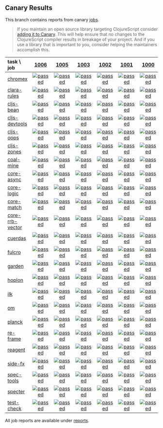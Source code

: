 ## Canary Results

This branch contains reports from canary [jobs](https://github.com/cljs-oss/canary/tree/jobs).

> If you maintain an open source library targeting ClojureScript consider [adding it to Canary](https://github.com/cljs-oss/canary/tree/master#how-to-participate). This will help ensure that no changes to the ClojureScript compiler results in breakage of your project. And if you use a library that is important to you, consider helping the maintainers accomplish this.

[//]: # (begin_overview_table)

| task \ job | <a href="reports/2019/07/07/job-001006-1.10.557-dffde420" title="job #1006 finished on 2019-07-07">1006</a> | <a href="reports/2019/07/07/job-001005-1.10.555-485f3123" title="job #1005 finished on 2019-07-07">1005</a> | <a href="reports/2019/07/07/job-001003-1.10.556-11de795d" title="job #1003 finished on 2019-07-07">1003</a> | <a href="reports/2019/07/07/job-001002-1.10.557-54065f1b" title="job #1002 finished on 2019-07-07">1002</a> | <a href="reports/2019/07/06/job-001001-1.10.557-eb886cbe" title="job #1001 finished on 2019-07-06">1001</a> | <a href="reports/2019/07/06/job-001000-1.10.556-11de795d" title="job #1000 finished on 2019-07-06">1000</a> | <a href="reports/2019/07/05/job-000999-1.10.554-c247649f" title="job #999 finished on 2019-07-05">999</a> | <a href="reports/2019/07/04/job-000998-1.10.555-25d4c38f" title="job #998 finished on 2019-07-04">998</a> | <a href="reports/2019/07/04/job-000997-1.10.555-0418cca3" title="job #997 finished on 2019-07-04">997</a> | <a href="reports/2019/07/04/job-000996-1.10.554-c247649f" title="job #996 finished on 2019-07-04">996</a> |
| :--- | :---: | :---: | :---: | :---: | :---: | :---: | :---: | :---: | :---: | :---: |
| [chromex](https://github.com/binaryage/chromex) | <a href="reports/2019/07/07/job-001006-1.10.557-dffde420#-chromex"><img title="passed" src="http://box.binaryage.com/s-passed.svg"><a> | <a href="reports/2019/07/07/job-001005-1.10.555-485f3123#-chromex"><img title="passed" src="http://box.binaryage.com/s-passed.svg"><a> | <a href="reports/2019/07/07/job-001003-1.10.556-11de795d#-chromex"><img title="passed" src="http://box.binaryage.com/s-passed.svg"><a> | <a href="reports/2019/07/07/job-001002-1.10.557-54065f1b#-chromex"><img title="passed" src="http://box.binaryage.com/s-passed.svg"><a> | <a href="reports/2019/07/06/job-001001-1.10.557-eb886cbe#-chromex"><img title="passed" src="http://box.binaryage.com/s-passed.svg"><a> | <a href="reports/2019/07/06/job-001000-1.10.556-11de795d#-chromex"><img title="passed" src="http://box.binaryage.com/s-passed.svg"><a> | <a href="reports/2019/07/05/job-000999-1.10.554-c247649f#-chromex"><img title="passed" src="http://box.binaryage.com/s-passed.svg"><a> | <a href="reports/2019/07/04/job-000998-1.10.555-25d4c38f#-chromex"><img title="passed" src="http://box.binaryage.com/s-passed.svg"><a> | <a href="reports/2019/07/04/job-000997-1.10.555-0418cca3#-chromex"><img title="passed" src="http://box.binaryage.com/s-passed.svg"><a> | <a href="reports/2019/07/04/job-000996-1.10.554-c247649f#-chromex"><img title="passed" src="http://box.binaryage.com/s-passed.svg"><a> |
| [clara-rules](https://github.com/cerner/clara-rules) | <a href="reports/2019/07/07/job-001006-1.10.557-dffde420#-clara-rules"><img title="passed" src="http://box.binaryage.com/s-passed.svg"><a> | <a href="reports/2019/07/07/job-001005-1.10.555-485f3123#-clara-rules"><img title="passed" src="http://box.binaryage.com/s-passed.svg"><a> | <a href="reports/2019/07/07/job-001003-1.10.556-11de795d#-clara-rules"><img title="passed" src="http://box.binaryage.com/s-passed.svg"><a> | <a href="reports/2019/07/07/job-001002-1.10.557-54065f1b#-clara-rules"><img title="passed" src="http://box.binaryage.com/s-passed.svg"><a> | <a href="reports/2019/07/06/job-001001-1.10.557-eb886cbe#-clara-rules"><img title="passed" src="http://box.binaryage.com/s-passed.svg"><a> | <a href="reports/2019/07/06/job-001000-1.10.556-11de795d#-clara-rules"><img title="passed" src="http://box.binaryage.com/s-passed.svg"><a> | <a href="reports/2019/07/05/job-000999-1.10.554-c247649f#-clara-rules"><img title="passed" src="http://box.binaryage.com/s-passed.svg"><a> | <a href="reports/2019/07/04/job-000998-1.10.555-25d4c38f#-clara-rules"><img title="passed" src="http://box.binaryage.com/s-passed.svg"><a> | <a href="reports/2019/07/04/job-000997-1.10.555-0418cca3#-clara-rules"><img title="passed" src="http://box.binaryage.com/s-passed.svg"><a> | <a href="reports/2019/07/04/job-000996-1.10.554-c247649f#-clara-rules"><img title="passed" src="http://box.binaryage.com/s-passed.svg"><a> |
| [cljs-bean](https://github.com/mfikes/cljs-bean) | <a href="reports/2019/07/07/job-001006-1.10.557-dffde420#-cljs-bean"><img title="passed" src="http://box.binaryage.com/s-passed.svg"><a> | <a href="reports/2019/07/07/job-001005-1.10.555-485f3123#-cljs-bean"><img title="passed" src="http://box.binaryage.com/s-passed.svg"><a> | <a href="reports/2019/07/07/job-001003-1.10.556-11de795d#-cljs-bean"><img title="passed" src="http://box.binaryage.com/s-passed.svg"><a> | <a href="reports/2019/07/07/job-001002-1.10.557-54065f1b#-cljs-bean"><img title="passed" src="http://box.binaryage.com/s-passed.svg"><a> | <a href="reports/2019/07/06/job-001001-1.10.557-eb886cbe#-cljs-bean"><img title="passed" src="http://box.binaryage.com/s-passed.svg"><a> | <a href="reports/2019/07/06/job-001000-1.10.556-11de795d#-cljs-bean"><img title="passed" src="http://box.binaryage.com/s-passed.svg"><a> | <a href="reports/2019/07/05/job-000999-1.10.554-c247649f#-cljs-bean"><img title="passed" src="http://box.binaryage.com/s-passed.svg"><a> | <a href="reports/2019/07/04/job-000998-1.10.555-25d4c38f#-cljs-bean"><img title="passed" src="http://box.binaryage.com/s-passed.svg"><a> | <a href="reports/2019/07/04/job-000997-1.10.555-0418cca3#-cljs-bean"><img title="passed" src="http://box.binaryage.com/s-passed.svg"><a> | <a href="reports/2019/07/04/job-000996-1.10.554-c247649f#-cljs-bean"><img title="passed" src="http://box.binaryage.com/s-passed.svg"><a> |
| [cljs-devtools](https://github.com/binaryage/cljs-devtools) | <a href="reports/2019/07/07/job-001006-1.10.557-dffde420#-cljs-devtools"><img title="passed" src="http://box.binaryage.com/s-passed.svg"><a> | <a href="reports/2019/07/07/job-001005-1.10.555-485f3123#-cljs-devtools"><img title="passed" src="http://box.binaryage.com/s-passed.svg"><a> | <a href="reports/2019/07/07/job-001003-1.10.556-11de795d#-cljs-devtools"><img title="passed" src="http://box.binaryage.com/s-passed.svg"><a> | <a href="reports/2019/07/07/job-001002-1.10.557-54065f1b#-cljs-devtools"><img title="passed" src="http://box.binaryage.com/s-passed.svg"><a> | <a href="reports/2019/07/06/job-001001-1.10.557-eb886cbe#-cljs-devtools"><img title="passed" src="http://box.binaryage.com/s-passed.svg"><a> | <a href="reports/2019/07/06/job-001000-1.10.556-11de795d#-cljs-devtools"><img title="passed" src="http://box.binaryage.com/s-passed.svg"><a> | <a href="reports/2019/07/05/job-000999-1.10.554-c247649f#-cljs-devtools"><img title="passed" src="http://box.binaryage.com/s-passed.svg"><a> | <a href="reports/2019/07/04/job-000998-1.10.555-25d4c38f#-cljs-devtools"><img title="passed" src="http://box.binaryage.com/s-passed.svg"><a> | <a href="reports/2019/07/04/job-000997-1.10.555-0418cca3#-cljs-devtools"><img title="passed" src="http://box.binaryage.com/s-passed.svg"><a> | <a href="reports/2019/07/04/job-000996-1.10.554-c247649f#-cljs-devtools"><img title="passed" src="http://box.binaryage.com/s-passed.svg"><a> |
| [cljs-oops](https://github.com/binaryage/cljs-oops) | <a href="reports/2019/07/07/job-001006-1.10.557-dffde420#-cljs-oops"><img title="passed" src="http://box.binaryage.com/s-passed.svg"><a> | <a href="reports/2019/07/07/job-001005-1.10.555-485f3123#-cljs-oops"><img title="passed" src="http://box.binaryage.com/s-passed.svg"><a> | <a href="reports/2019/07/07/job-001003-1.10.556-11de795d#-cljs-oops"><img title="passed" src="http://box.binaryage.com/s-passed.svg"><a> | <a href="reports/2019/07/07/job-001002-1.10.557-54065f1b#-cljs-oops"><img title="passed" src="http://box.binaryage.com/s-passed.svg"><a> | <a href="reports/2019/07/06/job-001001-1.10.557-eb886cbe#-cljs-oops"><img title="passed" src="http://box.binaryage.com/s-passed.svg"><a> | <a href="reports/2019/07/06/job-001000-1.10.556-11de795d#-cljs-oops"><img title="passed" src="http://box.binaryage.com/s-passed.svg"><a> | <a href="reports/2019/07/05/job-000999-1.10.554-c247649f#-cljs-oops"><img title="passed" src="http://box.binaryage.com/s-passed.svg"><a> | <a href="reports/2019/07/04/job-000998-1.10.555-25d4c38f#-cljs-oops"><img title="passed" src="http://box.binaryage.com/s-passed.svg"><a> | <a href="reports/2019/07/04/job-000997-1.10.555-0418cca3#-cljs-oops"><img title="passed" src="http://box.binaryage.com/s-passed.svg"><a> | <a href="reports/2019/07/04/job-000996-1.10.554-c247649f#-cljs-oops"><img title="passed" src="http://box.binaryage.com/s-passed.svg"><a> |
| [cljs-zones](https://github.com/binaryage/cljs-zones) | <a href="reports/2019/07/07/job-001006-1.10.557-dffde420#-cljs-zones"><img title="passed" src="http://box.binaryage.com/s-passed.svg"><a> | <a href="reports/2019/07/07/job-001005-1.10.555-485f3123#-cljs-zones"><img title="passed" src="http://box.binaryage.com/s-passed.svg"><a> | <a href="reports/2019/07/07/job-001003-1.10.556-11de795d#-cljs-zones"><img title="passed" src="http://box.binaryage.com/s-passed.svg"><a> | <a href="reports/2019/07/07/job-001002-1.10.557-54065f1b#-cljs-zones"><img title="passed" src="http://box.binaryage.com/s-passed.svg"><a> | <a href="reports/2019/07/06/job-001001-1.10.557-eb886cbe#-cljs-zones"><img title="passed" src="http://box.binaryage.com/s-passed.svg"><a> | <a href="reports/2019/07/06/job-001000-1.10.556-11de795d#-cljs-zones"><img title="passed" src="http://box.binaryage.com/s-passed.svg"><a> | <a href="reports/2019/07/05/job-000999-1.10.554-c247649f#-cljs-zones"><img title="passed" src="http://box.binaryage.com/s-passed.svg"><a> | <a href="reports/2019/07/04/job-000998-1.10.555-25d4c38f#-cljs-zones"><img title="passed" src="http://box.binaryage.com/s-passed.svg"><a> | <a href="reports/2019/07/04/job-000997-1.10.555-0418cca3#-cljs-zones"><img title="passed" src="http://box.binaryage.com/s-passed.svg"><a> | <a href="reports/2019/07/04/job-000996-1.10.554-c247649f#-cljs-zones"><img title="passed" src="http://box.binaryage.com/s-passed.svg"><a> |
| [coal-mine](https://github.com/mfikes/coal-mine) | <a href="reports/2019/07/07/job-001006-1.10.557-dffde420#-coal-mine"><img title="passed" src="http://box.binaryage.com/s-passed.svg"><a> | <a href="reports/2019/07/07/job-001005-1.10.555-485f3123#-coal-mine"><img title="passed" src="http://box.binaryage.com/s-passed.svg"><a> | <a href="reports/2019/07/07/job-001003-1.10.556-11de795d#-coal-mine"><img title="passed" src="http://box.binaryage.com/s-passed.svg"><a> | <a href="reports/2019/07/07/job-001002-1.10.557-54065f1b#-coal-mine"><img title="passed" src="http://box.binaryage.com/s-passed.svg"><a> | <a href="reports/2019/07/06/job-001001-1.10.557-eb886cbe#-coal-mine"><img title="passed" src="http://box.binaryage.com/s-passed.svg"><a> | <a href="reports/2019/07/06/job-001000-1.10.556-11de795d#-coal-mine"><img title="passed" src="http://box.binaryage.com/s-passed.svg"><a> | <a href="reports/2019/07/05/job-000999-1.10.554-c247649f#-coal-mine"><img title="passed" src="http://box.binaryage.com/s-passed.svg"><a> | <a href="reports/2019/07/04/job-000998-1.10.555-25d4c38f#-coal-mine"><img title="passed" src="http://box.binaryage.com/s-passed.svg"><a> | <a href="reports/2019/07/04/job-000997-1.10.555-0418cca3#-coal-mine"><img title="passed" src="http://box.binaryage.com/s-passed.svg"><a> | <a href="reports/2019/07/04/job-000996-1.10.554-c247649f#-coal-mine"><img title="passed" src="http://box.binaryage.com/s-passed.svg"><a> |
| [core-async](https://github.com/clojure/core.async) | <a href="reports/2019/07/07/job-001006-1.10.557-dffde420#-core-async"><img title="passed" src="http://box.binaryage.com/s-passed.svg"><a> | <a href="reports/2019/07/07/job-001005-1.10.555-485f3123#-core-async"><img title="passed" src="http://box.binaryage.com/s-passed.svg"><a> | <a href="reports/2019/07/07/job-001003-1.10.556-11de795d#-core-async"><img title="passed" src="http://box.binaryage.com/s-passed.svg"><a> | <a href="reports/2019/07/07/job-001002-1.10.557-54065f1b#-core-async"><img title="passed" src="http://box.binaryage.com/s-passed.svg"><a> | <a href="reports/2019/07/06/job-001001-1.10.557-eb886cbe#-core-async"><img title="passed" src="http://box.binaryage.com/s-passed.svg"><a> | <a href="reports/2019/07/06/job-001000-1.10.556-11de795d#-core-async"><img title="passed" src="http://box.binaryage.com/s-passed.svg"><a> | <a href="reports/2019/07/05/job-000999-1.10.554-c247649f#-core-async"><img title="passed" src="http://box.binaryage.com/s-passed.svg"><a> | <a href="reports/2019/07/04/job-000998-1.10.555-25d4c38f#-core-async"><img title="passed" src="http://box.binaryage.com/s-passed.svg"><a> | <a href="reports/2019/07/04/job-000997-1.10.555-0418cca3#-core-async"><img title="passed" src="http://box.binaryage.com/s-passed.svg"><a> | <a href="reports/2019/07/04/job-000996-1.10.554-c247649f#-core-async"><img title="passed" src="http://box.binaryage.com/s-passed.svg"><a> |
| [core-logic](https://github.com/clojure/core.logic) | <a href="reports/2019/07/07/job-001006-1.10.557-dffde420#-core-logic"><img title="passed" src="http://box.binaryage.com/s-passed.svg"><a> | <a href="reports/2019/07/07/job-001005-1.10.555-485f3123#-core-logic"><img title="passed" src="http://box.binaryage.com/s-passed.svg"><a> | <a href="reports/2019/07/07/job-001003-1.10.556-11de795d#-core-logic"><img title="passed" src="http://box.binaryage.com/s-passed.svg"><a> | <a href="reports/2019/07/07/job-001002-1.10.557-54065f1b#-core-logic"><img title="passed" src="http://box.binaryage.com/s-passed.svg"><a> | <a href="reports/2019/07/06/job-001001-1.10.557-eb886cbe#-core-logic"><img title="passed" src="http://box.binaryage.com/s-passed.svg"><a> | <a href="reports/2019/07/06/job-001000-1.10.556-11de795d#-core-logic"><img title="passed" src="http://box.binaryage.com/s-passed.svg"><a> | <a href="reports/2019/07/05/job-000999-1.10.554-c247649f#-core-logic"><img title="passed" src="http://box.binaryage.com/s-passed.svg"><a> | <a href="reports/2019/07/04/job-000998-1.10.555-25d4c38f#-core-logic"><img title="passed" src="http://box.binaryage.com/s-passed.svg"><a> | <a href="reports/2019/07/04/job-000997-1.10.555-0418cca3#-core-logic"><img title="passed" src="http://box.binaryage.com/s-passed.svg"><a> | <a href="reports/2019/07/04/job-000996-1.10.554-c247649f#-core-logic"><img title="passed" src="http://box.binaryage.com/s-passed.svg"><a> |
| [core-match](https://github.com/clojure/core.match) | <a href="reports/2019/07/07/job-001006-1.10.557-dffde420#-core-match"><img title="passed" src="http://box.binaryage.com/s-passed.svg"><a> | <a href="reports/2019/07/07/job-001005-1.10.555-485f3123#-core-match"><img title="passed" src="http://box.binaryage.com/s-passed.svg"><a> | <a href="reports/2019/07/07/job-001003-1.10.556-11de795d#-core-match"><img title="passed" src="http://box.binaryage.com/s-passed.svg"><a> | <a href="reports/2019/07/07/job-001002-1.10.557-54065f1b#-core-match"><img title="passed" src="http://box.binaryage.com/s-passed.svg"><a> | <a href="reports/2019/07/06/job-001001-1.10.557-eb886cbe#-core-match"><img title="passed" src="http://box.binaryage.com/s-passed.svg"><a> | <a href="reports/2019/07/06/job-001000-1.10.556-11de795d#-core-match"><img title="passed" src="http://box.binaryage.com/s-passed.svg"><a> | <a href="reports/2019/07/05/job-000999-1.10.554-c247649f#-core-match"><img title="passed" src="http://box.binaryage.com/s-passed.svg"><a> | <a href="reports/2019/07/04/job-000998-1.10.555-25d4c38f#-core-match"><img title="passed" src="http://box.binaryage.com/s-passed.svg"><a> | <a href="reports/2019/07/04/job-000997-1.10.555-0418cca3#-core-match"><img title="passed" src="http://box.binaryage.com/s-passed.svg"><a> | <a href="reports/2019/07/04/job-000996-1.10.554-c247649f#-core-match"><img title="passed" src="http://box.binaryage.com/s-passed.svg"><a> |
| [core-rrb-vector](https://github.com/clojure/core.rrb-vector) | <a href="reports/2019/07/07/job-001006-1.10.557-dffde420#-core-rrb-vector"><img title="passed" src="http://box.binaryage.com/s-passed.svg"><a> | <a href="reports/2019/07/07/job-001005-1.10.555-485f3123#-core-rrb-vector"><img title="passed" src="http://box.binaryage.com/s-passed.svg"><a> | <a href="reports/2019/07/07/job-001003-1.10.556-11de795d#-core-rrb-vector"><img title="passed" src="http://box.binaryage.com/s-passed.svg"><a> | <a href="reports/2019/07/07/job-001002-1.10.557-54065f1b#-core-rrb-vector"><img title="passed" src="http://box.binaryage.com/s-passed.svg"><a> | <a href="reports/2019/07/06/job-001001-1.10.557-eb886cbe#-core-rrb-vector"><img title="passed" src="http://box.binaryage.com/s-passed.svg"><a> | <a href="reports/2019/07/06/job-001000-1.10.556-11de795d#-core-rrb-vector"><img title="passed" src="http://box.binaryage.com/s-passed.svg"><a> | <a href="reports/2019/07/05/job-000999-1.10.554-c247649f#-core-rrb-vector"><img title="passed" src="http://box.binaryage.com/s-passed.svg"><a> | <a href="reports/2019/07/04/job-000998-1.10.555-25d4c38f#-core-rrb-vector"><img title="passed" src="http://box.binaryage.com/s-passed.svg"><a> | <a href="reports/2019/07/04/job-000997-1.10.555-0418cca3#-core-rrb-vector"><img title="passed" src="http://box.binaryage.com/s-passed.svg"><a> | <a href="reports/2019/07/04/job-000996-1.10.554-c247649f#-core-rrb-vector"><img title="passed" src="http://box.binaryage.com/s-passed.svg"><a> |
| [cuerdas](https://github.com/funcool/cuerdas) | <a href="reports/2019/07/07/job-001006-1.10.557-dffde420#-cuerdas"><img title="passed" src="http://box.binaryage.com/s-passed.svg"><a> | <a href="reports/2019/07/07/job-001005-1.10.555-485f3123#-cuerdas"><img title="passed" src="http://box.binaryage.com/s-passed.svg"><a> | <a href="reports/2019/07/07/job-001003-1.10.556-11de795d#-cuerdas"><img title="passed" src="http://box.binaryage.com/s-passed.svg"><a> | <a href="reports/2019/07/07/job-001002-1.10.557-54065f1b#-cuerdas"><img title="passed" src="http://box.binaryage.com/s-passed.svg"><a> | <a href="reports/2019/07/06/job-001001-1.10.557-eb886cbe#-cuerdas"><img title="passed" src="http://box.binaryage.com/s-passed.svg"><a> | <a href="reports/2019/07/06/job-001000-1.10.556-11de795d#-cuerdas"><img title="passed" src="http://box.binaryage.com/s-passed.svg"><a> | <a href="reports/2019/07/05/job-000999-1.10.554-c247649f#-cuerdas"><img title="passed" src="http://box.binaryage.com/s-passed.svg"><a> | <a href="reports/2019/07/04/job-000998-1.10.555-25d4c38f#-cuerdas"><img title="passed" src="http://box.binaryage.com/s-passed.svg"><a> | <a href="reports/2019/07/04/job-000997-1.10.555-0418cca3#-cuerdas"><img title="passed" src="http://box.binaryage.com/s-passed.svg"><a> | <a href="reports/2019/07/04/job-000996-1.10.554-c247649f#-cuerdas"><img title="passed" src="http://box.binaryage.com/s-passed.svg"><a> |
| [fulcro](https://github.com/fulcrologic/fulcro) | <a href="reports/2019/07/07/job-001006-1.10.557-dffde420#-fulcro"><img title="passed" src="http://box.binaryage.com/s-passed.svg"><a> | <a href="reports/2019/07/07/job-001005-1.10.555-485f3123#-fulcro"><img title="passed" src="http://box.binaryage.com/s-passed.svg"><a> | <a href="reports/2019/07/07/job-001003-1.10.556-11de795d#-fulcro"><img title="passed" src="http://box.binaryage.com/s-passed.svg"><a> | <a href="reports/2019/07/07/job-001002-1.10.557-54065f1b#-fulcro"><img title="passed" src="http://box.binaryage.com/s-passed.svg"><a> | <a href="reports/2019/07/06/job-001001-1.10.557-eb886cbe#-fulcro"><img title="passed" src="http://box.binaryage.com/s-passed.svg"><a> | <a href="reports/2019/07/06/job-001000-1.10.556-11de795d#-fulcro"><img title="passed" src="http://box.binaryage.com/s-passed.svg"><a> | <a href="reports/2019/07/05/job-000999-1.10.554-c247649f#-fulcro"><img title="passed" src="http://box.binaryage.com/s-passed.svg"><a> | <a href="reports/2019/07/04/job-000998-1.10.555-25d4c38f#-fulcro"><img title="failed" src="http://box.binaryage.com/s-failed.svg"><a> | <a href="reports/2019/07/04/job-000997-1.10.555-0418cca3#-fulcro"><img title="passed" src="http://box.binaryage.com/s-passed.svg"><a> | <a href="reports/2019/07/04/job-000996-1.10.554-c247649f#-fulcro"><img title="passed" src="http://box.binaryage.com/s-passed.svg"><a> |
| [garden](https://github.com/noprompt/garden) | <a href="reports/2019/07/07/job-001006-1.10.557-dffde420#-garden"><img title="passed" src="http://box.binaryage.com/s-passed.svg"><a> | <a href="reports/2019/07/07/job-001005-1.10.555-485f3123#-garden"><img title="passed" src="http://box.binaryage.com/s-passed.svg"><a> | <a href="reports/2019/07/07/job-001003-1.10.556-11de795d#-garden"><img title="passed" src="http://box.binaryage.com/s-passed.svg"><a> | <a href="reports/2019/07/07/job-001002-1.10.557-54065f1b#-garden"><img title="passed" src="http://box.binaryage.com/s-passed.svg"><a> | <a href="reports/2019/07/06/job-001001-1.10.557-eb886cbe#-garden"><img title="passed" src="http://box.binaryage.com/s-passed.svg"><a> | <a href="reports/2019/07/06/job-001000-1.10.556-11de795d#-garden"><img title="passed" src="http://box.binaryage.com/s-passed.svg"><a> | <a href="reports/2019/07/05/job-000999-1.10.554-c247649f#-garden"><img title="passed" src="http://box.binaryage.com/s-passed.svg"><a> | <a href="reports/2019/07/04/job-000998-1.10.555-25d4c38f#-garden"><img title="passed" src="http://box.binaryage.com/s-passed.svg"><a> | <a href="reports/2019/07/04/job-000997-1.10.555-0418cca3#-garden"><img title="passed" src="http://box.binaryage.com/s-passed.svg"><a> | <a href="reports/2019/07/04/job-000996-1.10.554-c247649f#-garden"><img title="passed" src="http://box.binaryage.com/s-passed.svg"><a> |
| [hoplon](https://github.com/hoplon/hoplon) | <a href="reports/2019/07/07/job-001006-1.10.557-dffde420#-hoplon"><img title="passed" src="http://box.binaryage.com/s-passed.svg"><a> | <a href="reports/2019/07/07/job-001005-1.10.555-485f3123#-hoplon"><img title="passed" src="http://box.binaryage.com/s-passed.svg"><a> | <a href="reports/2019/07/07/job-001003-1.10.556-11de795d#-hoplon"><img title="passed" src="http://box.binaryage.com/s-passed.svg"><a> | <a href="reports/2019/07/07/job-001002-1.10.557-54065f1b#-hoplon"><img title="passed" src="http://box.binaryage.com/s-passed.svg"><a> | <a href="reports/2019/07/06/job-001001-1.10.557-eb886cbe#-hoplon"><img title="passed" src="http://box.binaryage.com/s-passed.svg"><a> | <a href="reports/2019/07/06/job-001000-1.10.556-11de795d#-hoplon"><img title="passed" src="http://box.binaryage.com/s-passed.svg"><a> | <a href="reports/2019/07/05/job-000999-1.10.554-c247649f#-hoplon"><img title="passed" src="http://box.binaryage.com/s-passed.svg"><a> | <a href="reports/2019/07/04/job-000998-1.10.555-25d4c38f#-hoplon"><img title="passed" src="http://box.binaryage.com/s-passed.svg"><a> | <a href="reports/2019/07/04/job-000997-1.10.555-0418cca3#-hoplon"><img title="passed" src="http://box.binaryage.com/s-passed.svg"><a> | <a href="reports/2019/07/04/job-000996-1.10.554-c247649f#-hoplon"><img title="passed" src="http://box.binaryage.com/s-passed.svg"><a> |
| [ilk](https://github.com/mfikes/ilk) | <a href="reports/2019/07/07/job-001006-1.10.557-dffde420#-ilk"><img title="passed" src="http://box.binaryage.com/s-passed.svg"><a> | <a href="reports/2019/07/07/job-001005-1.10.555-485f3123#-ilk"><img title="passed" src="http://box.binaryage.com/s-passed.svg"><a> | <a href="reports/2019/07/07/job-001003-1.10.556-11de795d#-ilk"><img title="passed" src="http://box.binaryage.com/s-passed.svg"><a> | <a href="reports/2019/07/07/job-001002-1.10.557-54065f1b#-ilk"><img title="passed" src="http://box.binaryage.com/s-passed.svg"><a> | <a href="reports/2019/07/06/job-001001-1.10.557-eb886cbe#-ilk"><img title="passed" src="http://box.binaryage.com/s-passed.svg"><a> | <a href="reports/2019/07/06/job-001000-1.10.556-11de795d#-ilk"><img title="passed" src="http://box.binaryage.com/s-passed.svg"><a> | <a href="reports/2019/07/05/job-000999-1.10.554-c247649f#-ilk"><img title="passed" src="http://box.binaryage.com/s-passed.svg"><a> | <a href="reports/2019/07/04/job-000998-1.10.555-25d4c38f#-ilk"><img title="passed" src="http://box.binaryage.com/s-passed.svg"><a> | <a href="reports/2019/07/04/job-000997-1.10.555-0418cca3#-ilk"><img title="passed" src="http://box.binaryage.com/s-passed.svg"><a> | <a href="reports/2019/07/04/job-000996-1.10.554-c247649f#-ilk"><img title="passed" src="http://box.binaryage.com/s-passed.svg"><a> |
| [om](https://github.com/omcljs/om) | <a href="reports/2019/07/07/job-001006-1.10.557-dffde420#-om"><img title="passed" src="http://box.binaryage.com/s-passed.svg"><a> | <a href="reports/2019/07/07/job-001005-1.10.555-485f3123#-om"><img title="passed" src="http://box.binaryage.com/s-passed.svg"><a> | <a href="reports/2019/07/07/job-001003-1.10.556-11de795d#-om"><img title="passed" src="http://box.binaryage.com/s-passed.svg"><a> | <a href="reports/2019/07/07/job-001002-1.10.557-54065f1b#-om"><img title="passed" src="http://box.binaryage.com/s-passed.svg"><a> | <a href="reports/2019/07/06/job-001001-1.10.557-eb886cbe#-om"><img title="passed" src="http://box.binaryage.com/s-passed.svg"><a> | <a href="reports/2019/07/06/job-001000-1.10.556-11de795d#-om"><img title="passed" src="http://box.binaryage.com/s-passed.svg"><a> | <a href="reports/2019/07/05/job-000999-1.10.554-c247649f#-om"><img title="passed" src="http://box.binaryage.com/s-passed.svg"><a> | <a href="reports/2019/07/04/job-000998-1.10.555-25d4c38f#-om"><img title="passed" src="http://box.binaryage.com/s-passed.svg"><a> | <a href="reports/2019/07/04/job-000997-1.10.555-0418cca3#-om"><img title="passed" src="http://box.binaryage.com/s-passed.svg"><a> | <a href="reports/2019/07/04/job-000996-1.10.554-c247649f#-om"><img title="passed" src="http://box.binaryage.com/s-passed.svg"><a> |
| [planck](https://github.com/planck-repl/planck) | <a href="reports/2019/07/07/job-001006-1.10.557-dffde420#-planck"><img title="passed" src="http://box.binaryage.com/s-passed.svg"><a> | <a href="reports/2019/07/07/job-001005-1.10.555-485f3123#-planck"><img title="passed" src="http://box.binaryage.com/s-passed.svg"><a> | <a href="reports/2019/07/07/job-001003-1.10.556-11de795d#-planck"><img title="passed" src="http://box.binaryage.com/s-passed.svg"><a> | <a href="reports/2019/07/07/job-001002-1.10.557-54065f1b#-planck"><img title="passed" src="http://box.binaryage.com/s-passed.svg"><a> | <a href="reports/2019/07/06/job-001001-1.10.557-eb886cbe#-planck"><img title="passed" src="http://box.binaryage.com/s-passed.svg"><a> | <a href="reports/2019/07/06/job-001000-1.10.556-11de795d#-planck"><img title="passed" src="http://box.binaryage.com/s-passed.svg"><a> | <a href="reports/2019/07/05/job-000999-1.10.554-c247649f#-planck"><img title="passed" src="http://box.binaryage.com/s-passed.svg"><a> | <a href="reports/2019/07/04/job-000998-1.10.555-25d4c38f#-planck"><img title="passed" src="http://box.binaryage.com/s-passed.svg"><a> | <a href="reports/2019/07/04/job-000997-1.10.555-0418cca3#-planck"><img title="passed" src="http://box.binaryage.com/s-passed.svg"><a> | <a href="reports/2019/07/04/job-000996-1.10.554-c247649f#-planck"><img title="passed" src="http://box.binaryage.com/s-passed.svg"><a> |
| [re-frame](https://github.com/Day8/re-frame) | <a href="reports/2019/07/07/job-001006-1.10.557-dffde420#-re-frame"><img title="passed" src="http://box.binaryage.com/s-passed.svg"><a> | <a href="reports/2019/07/07/job-001005-1.10.555-485f3123#-re-frame"><img title="passed" src="http://box.binaryage.com/s-passed.svg"><a> | <a href="reports/2019/07/07/job-001003-1.10.556-11de795d#-re-frame"><img title="passed" src="http://box.binaryage.com/s-passed.svg"><a> | <a href="reports/2019/07/07/job-001002-1.10.557-54065f1b#-re-frame"><img title="passed" src="http://box.binaryage.com/s-passed.svg"><a> | <a href="reports/2019/07/06/job-001001-1.10.557-eb886cbe#-re-frame"><img title="passed" src="http://box.binaryage.com/s-passed.svg"><a> | <a href="reports/2019/07/06/job-001000-1.10.556-11de795d#-re-frame"><img title="passed" src="http://box.binaryage.com/s-passed.svg"><a> | <a href="reports/2019/07/05/job-000999-1.10.554-c247649f#-re-frame"><img title="passed" src="http://box.binaryage.com/s-passed.svg"><a> | <a href="reports/2019/07/04/job-000998-1.10.555-25d4c38f#-re-frame"><img title="passed" src="http://box.binaryage.com/s-passed.svg"><a> | <a href="reports/2019/07/04/job-000997-1.10.555-0418cca3#-re-frame"><img title="passed" src="http://box.binaryage.com/s-passed.svg"><a> | <a href="reports/2019/07/04/job-000996-1.10.554-c247649f#-re-frame"><img title="passed" src="http://box.binaryage.com/s-passed.svg"><a> |
| [reagent](https://github.com/reagent-project/reagent) | <a href="reports/2019/07/07/job-001006-1.10.557-dffde420#-reagent"><img title="passed" src="http://box.binaryage.com/s-passed.svg"><a> | <a href="reports/2019/07/07/job-001005-1.10.555-485f3123#-reagent"><img title="passed" src="http://box.binaryage.com/s-passed.svg"><a> | <a href="reports/2019/07/07/job-001003-1.10.556-11de795d#-reagent"><img title="passed" src="http://box.binaryage.com/s-passed.svg"><a> | <a href="reports/2019/07/07/job-001002-1.10.557-54065f1b#-reagent"><img title="passed" src="http://box.binaryage.com/s-passed.svg"><a> | <a href="reports/2019/07/06/job-001001-1.10.557-eb886cbe#-reagent"><img title="passed" src="http://box.binaryage.com/s-passed.svg"><a> | <a href="reports/2019/07/06/job-001000-1.10.556-11de795d#-reagent"><img title="passed" src="http://box.binaryage.com/s-passed.svg"><a> | <a href="reports/2019/07/05/job-000999-1.10.554-c247649f#-reagent"><img title="passed" src="http://box.binaryage.com/s-passed.svg"><a> | <a href="reports/2019/07/04/job-000998-1.10.555-25d4c38f#-reagent"><img title="passed" src="http://box.binaryage.com/s-passed.svg"><a> | <a href="reports/2019/07/04/job-000997-1.10.555-0418cca3#-reagent"><img title="passed" src="http://box.binaryage.com/s-passed.svg"><a> | <a href="reports/2019/07/04/job-000996-1.10.554-c247649f#-reagent"><img title="passed" src="http://box.binaryage.com/s-passed.svg"><a> |
| [side-fx](https://github.com/cljsrn/side-fx) | <a href="reports/2019/07/07/job-001006-1.10.557-dffde420#-side-fx"><img title="passed" src="http://box.binaryage.com/s-passed.svg"><a> | <a href="reports/2019/07/07/job-001005-1.10.555-485f3123#-side-fx"><img title="passed" src="http://box.binaryage.com/s-passed.svg"><a> | <a href="reports/2019/07/07/job-001003-1.10.556-11de795d#-side-fx"><img title="passed" src="http://box.binaryage.com/s-passed.svg"><a> | <a href="reports/2019/07/07/job-001002-1.10.557-54065f1b#-side-fx"><img title="passed" src="http://box.binaryage.com/s-passed.svg"><a> | <a href="reports/2019/07/06/job-001001-1.10.557-eb886cbe#-side-fx"><img title="passed" src="http://box.binaryage.com/s-passed.svg"><a> | <a href="reports/2019/07/06/job-001000-1.10.556-11de795d#-side-fx"><img title="passed" src="http://box.binaryage.com/s-passed.svg"><a> | <a href="reports/2019/07/05/job-000999-1.10.554-c247649f#-side-fx"><img title="passed" src="http://box.binaryage.com/s-passed.svg"><a> | <a href="reports/2019/07/04/job-000998-1.10.555-25d4c38f#-side-fx"><img title="passed" src="http://box.binaryage.com/s-passed.svg"><a> | <a href="reports/2019/07/04/job-000997-1.10.555-0418cca3#-side-fx"><img title="passed" src="http://box.binaryage.com/s-passed.svg"><a> | <a href="reports/2019/07/04/job-000996-1.10.554-c247649f#-side-fx"><img title="passed" src="http://box.binaryage.com/s-passed.svg"><a> |
| [spec-tools](https://github.com/metosin/spec-tools) | <a href="reports/2019/07/07/job-001006-1.10.557-dffde420#-spec-tools"><img title="passed" src="http://box.binaryage.com/s-passed.svg"><a> | <a href="reports/2019/07/07/job-001005-1.10.555-485f3123#-spec-tools"><img title="passed" src="http://box.binaryage.com/s-passed.svg"><a> | <a href="reports/2019/07/07/job-001003-1.10.556-11de795d#-spec-tools"><img title="passed" src="http://box.binaryage.com/s-passed.svg"><a> | <a href="reports/2019/07/07/job-001002-1.10.557-54065f1b#-spec-tools"><img title="passed" src="http://box.binaryage.com/s-passed.svg"><a> | <a href="reports/2019/07/06/job-001001-1.10.557-eb886cbe#-spec-tools"><img title="passed" src="http://box.binaryage.com/s-passed.svg"><a> | <a href="reports/2019/07/06/job-001000-1.10.556-11de795d#-spec-tools"><img title="passed" src="http://box.binaryage.com/s-passed.svg"><a> | <a href="reports/2019/07/05/job-000999-1.10.554-c247649f#-spec-tools"><img title="passed" src="http://box.binaryage.com/s-passed.svg"><a> | <a href="reports/2019/07/04/job-000998-1.10.555-25d4c38f#-spec-tools"><img title="passed" src="http://box.binaryage.com/s-passed.svg"><a> | <a href="reports/2019/07/04/job-000997-1.10.555-0418cca3#-spec-tools"><img title="passed" src="http://box.binaryage.com/s-passed.svg"><a> | <a href="reports/2019/07/04/job-000996-1.10.554-c247649f#-spec-tools"><img title="passed" src="http://box.binaryage.com/s-passed.svg"><a> |
| [specter](https://github.com/nathanmarz/specter) | <a href="reports/2019/07/07/job-001006-1.10.557-dffde420#-specter"><img title="passed" src="http://box.binaryage.com/s-passed.svg"><a> | <a href="reports/2019/07/07/job-001005-1.10.555-485f3123#-specter"><img title="passed" src="http://box.binaryage.com/s-passed.svg"><a> | <a href="reports/2019/07/07/job-001003-1.10.556-11de795d#-specter"><img title="passed" src="http://box.binaryage.com/s-passed.svg"><a> | <a href="reports/2019/07/07/job-001002-1.10.557-54065f1b#-specter"><img title="passed" src="http://box.binaryage.com/s-passed.svg"><a> | <a href="reports/2019/07/06/job-001001-1.10.557-eb886cbe#-specter"><img title="passed" src="http://box.binaryage.com/s-passed.svg"><a> | <a href="reports/2019/07/06/job-001000-1.10.556-11de795d#-specter"><img title="passed" src="http://box.binaryage.com/s-passed.svg"><a> | <a href="reports/2019/07/05/job-000999-1.10.554-c247649f#-specter"><img title="passed" src="http://box.binaryage.com/s-passed.svg"><a> | <a href="reports/2019/07/04/job-000998-1.10.555-25d4c38f#-specter"><img title="passed" src="http://box.binaryage.com/s-passed.svg"><a> | <a href="reports/2019/07/04/job-000997-1.10.555-0418cca3#-specter"><img title="passed" src="http://box.binaryage.com/s-passed.svg"><a> | <a href="reports/2019/07/04/job-000996-1.10.554-c247649f#-specter"><img title="passed" src="http://box.binaryage.com/s-passed.svg"><a> |
| [test-check](https://github.com/clojure/test.check) | <a href="reports/2019/07/07/job-001006-1.10.557-dffde420#-test-check"><img title="passed" src="http://box.binaryage.com/s-passed.svg"><a> | <a href="reports/2019/07/07/job-001005-1.10.555-485f3123#-test-check"><img title="passed" src="http://box.binaryage.com/s-passed.svg"><a> | <a href="reports/2019/07/07/job-001003-1.10.556-11de795d#-test-check"><img title="passed" src="http://box.binaryage.com/s-passed.svg"><a> | <a href="reports/2019/07/07/job-001002-1.10.557-54065f1b#-test-check"><img title="passed" src="http://box.binaryage.com/s-passed.svg"><a> | <a href="reports/2019/07/06/job-001001-1.10.557-eb886cbe#-test-check"><img title="passed" src="http://box.binaryage.com/s-passed.svg"><a> | <a href="reports/2019/07/06/job-001000-1.10.556-11de795d#-test-check"><img title="passed" src="http://box.binaryage.com/s-passed.svg"><a> | <a href="reports/2019/07/05/job-000999-1.10.554-c247649f#-test-check"><img title="passed" src="http://box.binaryage.com/s-passed.svg"><a> | <a href="reports/2019/07/04/job-000998-1.10.555-25d4c38f#-test-check"><img title="passed" src="http://box.binaryage.com/s-passed.svg"><a> | <a href="reports/2019/07/04/job-000997-1.10.555-0418cca3#-test-check"><img title="passed" src="http://box.binaryage.com/s-passed.svg"><a> | <a href="reports/2019/07/04/job-000996-1.10.554-c247649f#-test-check"><img title="passed" src="http://box.binaryage.com/s-passed.svg"><a> |

[//]: # (end_overview_table)

All job reports are available under [reports](reports).
